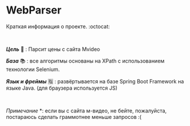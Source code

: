 # WebParser

Краткая информация о проекте. :octocat:

<br> 

***Цель*** :dart: : Парсит цены с сайта Mvideo

***База*** :books: : все алгоритмы основаны на XPath с использованием технологии Selenium. 

***Язык и фреймы*** :u6307: : развёртывается на базе Spring Boot Framework на языке Java. (для браузера используется JS)

<br>

*Примечание* *: если вы с сайта м-видео, не бейте, пожалуйста, постараюсь сделать граммотнее меньше запросов   :(
